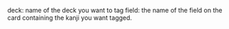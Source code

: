 deck: name of the deck you want to tag
field: the name of the field on the card containing the kanji you want tagged.